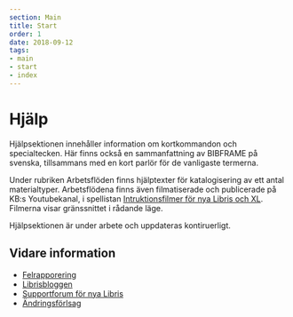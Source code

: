 ```yaml
---
section: Main
title: Start
order: 1
date: 2018-09-12
tags:
- main
- start
- index
---
```


# Hjälp

Hjälpsektionen innehåller information om kortkommandon och specialtecken. Här finns också en sammanfattning av BIBFRAME på svenska, tillsammans med en kort parlör för de vanligaste termerna. 

Under rubriken Arbetsflöden finns hjälptexter för katalogisering av ett antal materialtyper. Arbetsflödena finns även filmatiserade och publicerade på KB:s Youtubekanal, i spellistan [Intruktionsfilmer för nya Libris och XL](https://www.youtube.com/playlist?list=PLZVkEICvA5-GRT2oJQmLgq_2Pksx6zYPy). Filmerna visar gränssnittet i rådande läge. 

Hjälpsektionen är under arbete och uppdateras kontiruerligt. 

## Vidare information

* [Felrapporering](https://goo.gl/forms/3mL7jTlEpbU3BQM13) 
* [Librisbloggen](https://librisbloggen.kb.se)
* [Supportforum för nya Libris](https://kundo.se/org/librisxl/) 
* [Ändringsförlsag](https://goo.gl/forms/dPxkhMqE10RvKQFE2) 
